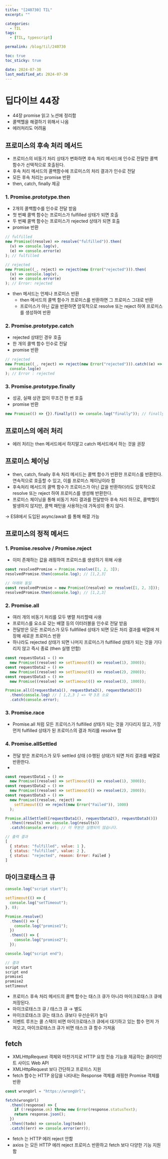 ```yaml
---
title: "[240730] TIL"
excerpt: ""

categories:
  - TIL
tags:
  - [TIL, typescript]

permalink: /blog/til/240730

toc: true
toc_sticky: true

date: 2024-07-30
last_modified_at: 2024-07-30
---
```


# 딥다이브 44장

- 44장 promise 읽고 노션에 정리함
- 콜백헬을 해결하기 위해서 나옴
- 에러처리도 어려움

## 프로미스의 후속 처리 메서드

- 프로미스의 비동기 처리 상태가 변화하면 후속 처리 메서드에 인수로 전달한 콜백 함수가 선택적으로 호출된다.
- 후속 처리 메서드의 콜백함수에 프로미스의 처리 결과가 인수로 전달
- 모든 후속 처리는 promise 반환
- then, catch, finally 제공

### 1. Promise.prototype.then

- 2개의 콜백함수를 인수로 전달 받음
- 첫 번째 콜백 함수는 프로미스가 fulfilled 상태가 되면 호출
- 두 번째 콜백 함수는 프로미스가 rejected 상태가 되면 호출
- promise 반환

```jsx
// fulfilled
new Promise((resolve) => resolve("fulfilled")).then(
  (v) => console.log(v),
  (e) => console.error(e)
); // fulfilled

// rejected
new Promise((_, reject) => reject(new Error("rejected"))).then(
  (v) => console.log(v),
  (e) => console.error(e)
); // Error: rejected
```

- then 메서드는 언제나 프로미스 반환
  - then 메서드의 콜백 함수가 프로미스를 반환하면 그 프로미스 그대로 반환
  - 프로미스가 아닌 값을 반환하면 암묵적으로 resolve 또는 reject 하여 프로미스를 생성하여 반환

### 2. Promise.prototype.catch

- rejected 상태인 경우 호출
- 한 개의 콜백 함수 인수로 전달
- promise 반환

```jsx
// rejected
new Promise((_, reject) => reject(new Error("rejected"))).catch((e) =>
  console.log(e)
); // Error : rejected
```

### 3. Promise.prototype.finally

- 성공, 실패 상관 없이 무조건 한 번 호출
- promise 반환

```jsx
new Promise(() => {}).finally(() => console.log("finally")); // finally
```

## 프로미스의 에러 처리

- 에러 처리는 then 메서드에서 하지말고 catch 메서드에서 하는 것을 권장

## 프로미스 체이닝

- then, catch, finally 후속 처리 메서드는 콜백 함수가 반환한 프로미스를 반환한다. 연속적으로 호출할 수 있고, 이를 프로미스 체이닝이라 함
- 후속처리 메서드의 콜백 함수가 프로미스가 아닌 값을 반환하더라도 암묵적으로 resolve 또는 reject 하여 프로미스를 생성해 반환한다.
- 프로미스 체이닝을 통해 비동기 처리 결과를 전달받아 후속 처리 하므로, 콜백헬이 발생하지 않지만, 콜백 패턴을 사용하는데 가독성이 좋지 않다.

→ ES8에서 도입된 async/await 를 통해 해결 가능

## 프로미스의 정적 메서드

### 1. Promise.resolve / Promise.reject

- 이미 존재하는 값을 래핑하여 프로미스를 생성하기 위해 사용

```jsx
const resolvedPromise = Promise.resolve([1, 2, 3]);
resolvedPromise.then(console.log); // [1,2,3]

// 아래와 동일
const resolvedPromise = new Promise((resolve) => resolve([1, 2, 3]));
resolvedPromise.then(console.log); // [1,2,3]
```

### 2. Promise.all

- 여러 개의 비동기 처리를 모두 병렬 처리할때 사용
- 프로미스를 요소로 갖는 배열 등의 이터러블을 인수로 전달 받음
- 전달받은 모든 프로미스가 모두 fullfilled 상태가 되면 모든 처리 결과를 배열에 저장해 새로운 프로미스 반환
- 하나라도 rejected 상태가 되면 나머지 프로미스가 fulfilled 상태가 되는 것을 기다리지 않고 즉시 종료 (then 실행 안함)

```jsx
const requestData1 = () =>
  new Promise((resolve) => setTimeout(() => resolve(1), 3000));
const requestData2 = () =>
  new Promise((resolve) => setTimeout(() => resolve(2), 2000));
const requestData3 = () =>
  new Promise((resolve) => setTimeout(() => resolve(3), 1000));

Promise.all([requestData1(), requestData2(), requestData3()])
  .then(console.log) // [ 1,2,3 ] => 약 3초 소요
  .catch(console.error);
```

### 3. Promise.race

- Promise.all 처럼 모든 프로미스가 fulfilled 상태가 되는 것을 기다리지 않고, 가장 먼저 fulfilled 상태가 된 프로미스의 결과 처리를 resolve 함

### 4. Promise.allSettled

- 전달 받은 프로미스가 모두 settled 상태 (수행된 상태)가 되면 처리 결과를 배열로 반환한다.
-

```jsx
const requestData1 = () =>
  new Promise((resolve) => setTimeout(() => resolve(1), 3000));
const requestData2 = () =>
  new Promise((resolve) => setTimeout(() => resolve(2), 2000));
const requestData3 = () =>
  new Promise((resolve, reject) =>
    setTimeout(() => reject(new Error("Failed")), 1000)
  );

Promise.allSettled([requestData1(), requestData2(), requestData3()])
  .then((results) => console.log(results))
  .catch(console.error); // 이 부분은 실행되지 않습니다.
```

```jsx
// 출력 결과
[
  { status: "fulfilled", value: 1 },
  { status: "fulfilled", value: 2 },
  { status: "rejected", reason: Error: Failed }
]
```

## 마이크로태스크 큐

```jsx
console.log("script start");

setTimeout(() => {
  console.log("setTimeout");
}, 0);

Promise.resolve()
  .then(() => {
    console.log("promise1");
  })
  .then(() => {
    console.log("promise2");
  });

console.log("script end");
```

```jsx
// 결과
script start
script end
promise1
promise2
setTimeout

```

- 프로미스 후속 처리 메서드의 콜백 함수는 태스크 큐가 아니라 마이크로태스크 큐에 저장된다.
- 마이크로태스크 큐 / 태스크 큐 → 별도
- 마이크로태스크 큐는 태크스 큐보다 우선순위가 높다
- 이벤트 루프는 콜 스택이 비면 마이크로태스크 큐에서 대기하고 있는 함수 먼저 가져오고, 마이크로태스크 큐가 비면 태스크 큐 함수 가져옴

## fetch

- XMLHttpRequest 객체와 마찬가지로 HTTP 요청 전송 기능을 제공하는 클라이언트 사이드 Web API
- XMLHttpRequest 보다 간단하고 프로미스 지원
- fetch 함수는 HTTP 응답을 나타내는 Response 객체를 래핑한 Promise 객체를 반환

```jsx
const wrongUrl = "https://wrongUrl";

fetch(wrongUrl)
  .then((response) => {
    if (!response.ok) throw new Error(response.statusText);
    return response.json();
  })
  .then((todo) => console.log(todo))
  .catch((err) => console.error(err));
```

- fetch 는 HTTP 에러 reject 안함
- axios 는 모든 HTTP 에러 reject 프로미스 반환하고 fetch 보다 다양한 기능 지원함
